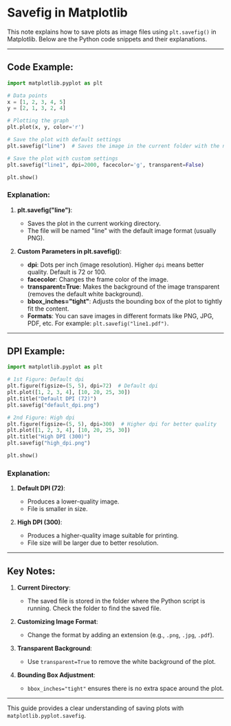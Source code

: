 # Savefig in Matplotlib

This note explains how to save plots as image files using `plt.savefig()` in Matplotlib. Below are the Python code snippets and their explanations.

---

## Code Example:
```python
import matplotlib.pyplot as plt

# Data points
x = [1, 2, 3, 4, 5]
y = [2, 1, 3, 2, 4]

# Plotting the graph
plt.plot(x, y, color='r')

# Save the plot with default settings
plt.savefig("line")  # Saves the image in the current folder with the name "line"

# Save the plot with custom settings
plt.savefig("line1", dpi=2000, facecolor='g', transparent=False)

plt.show()
```

### Explanation:
1. **plt.savefig("line")**:
   - Saves the plot in the current working directory.
   - The file will be named "line" with the default image format (usually PNG).

2. **Custom Parameters in plt.savefig()**:
   - **dpi**: Dots per inch (image resolution). Higher `dpi` means better quality. Default is 72 or 100.
   - **facecolor**: Changes the frame color of the image.
   - **transparent=True**: Makes the background of the image transparent (removes the default white background).
   - **bbox_inches="tight"**: Adjusts the bounding box of the plot to tightly fit the content.
   - **Formats**: You can save images in different formats like PNG, JPG, PDF, etc. For example: `plt.savefig("line1.pdf")`.

---

## DPI Example:
```python
import matplotlib.pyplot as plt

# 1st Figure: Default dpi
plt.figure(figsize=(5, 5), dpi=72)  # Default dpi
plt.plot([1, 2, 3, 4], [10, 20, 25, 30])
plt.title("Default DPI (72)")
plt.savefig("default_dpi.png")

# 2nd Figure: High dpi
plt.figure(figsize=(5, 5), dpi=300)  # Higher dpi for better quality
plt.plot([1, 2, 3, 4], [10, 20, 25, 30])
plt.title("High DPI (300)")
plt.savefig("high_dpi.png")

plt.show()
```

### Explanation:
1. **Default DPI (72)**:
   - Produces a lower-quality image.
   - File is smaller in size.

2. **High DPI (300)**:
   - Produces a higher-quality image suitable for printing.
   - File size will be larger due to better resolution.

---

## Key Notes:
1. **Current Directory**:
   - The saved file is stored in the folder where the Python script is running. Check the folder to find the saved file.

2. **Customizing Image Format**:
   - Change the format by adding an extension (e.g., `.png`, `.jpg`, `.pdf`).

3. **Transparent Background**:
   - Use `transparent=True` to remove the white background of the plot.

4. **Bounding Box Adjustment**:
   - `bbox_inches="tight"` ensures there is no extra space around the plot.

---

This guide provides a clear understanding of saving plots with `matplotlib.pyplot.savefig`. 
